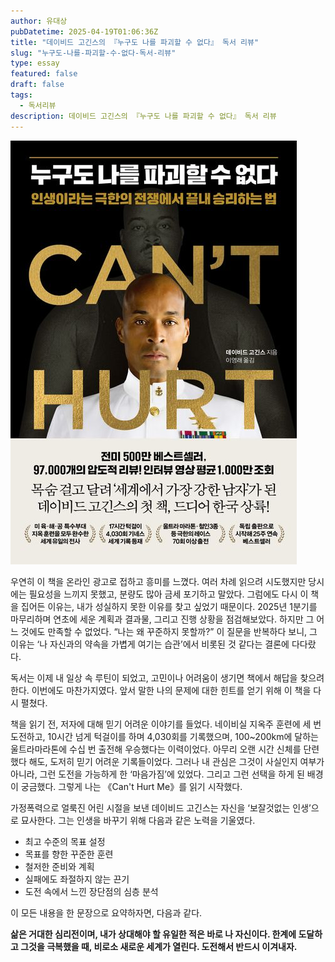 ```yaml
---
author: 유대상
pubDatetime: 2025-04-19T01:06:36Z
title: "데이비드 고긴스의 『누구도 나를 파괴할 수 없다』 독서 리뷰"
slug: "누구도-나를-파괴할-수-없다-독서-리뷰"
type: essay
featured: false
draft: false
tags:
  - 독서리뷰
description: 데이비드 고긴스의 『누구도 나를 파괴할 수 없다』 독서 리뷰
---
```


![누구도 나를 파괴할 수 없다 도서 이미지](./book.jpg)

우연히 이 책을 온라인 광고로 접하고 흥미를 느꼈다. 여러 차례 읽으려 시도했지만 당시에는 필요성을 느끼지 못했고, 분량도 많아 금세 포기하고 말았다. 그럼에도 다시 이 책을 집어든 이유는, 내가 성실하지 못한 이유를 찾고 싶었기 때문이다.
2025년 1분기를 마무리하며 연초에 세운 계획과 결과물, 그리고 진행 상황을 점검해보았다. 하지만 그 어느 것에도 만족할 수 없었다.
“나는 왜 꾸준하지 못할까?”
이 질문을 반복하다 보니, 그 이유는 ‘나 자신과의 약속을 가볍게 여기는 습관’에서 비롯된 것 같다는 결론에 다다랐다.

독서는 이제 내 일상 속 루틴이 되었고, 고민이나 어려움이 생기면 책에서 해답을 찾으려 한다. 이번에도 마찬가지였다. 앞서 말한 나의 문제에 대한 힌트를 얻기 위해 이 책을 다시 펼쳤다.

책을 읽기 전, 저자에 대해 믿기 어려운 이야기를 들었다. 네이비실 지옥주 훈련에 세 번 도전하고, 10시간 넘게 턱걸이를 하며 4,030회를 기록했으며, 100~200km에 달하는 울트라마라톤에 수십 번 출전해 우승했다는 이력이었다. 아무리 오랜 시간 신체를 단련했다 해도, 도저히 믿기 어려운 기록들이었다.
그러나 내 관심은 그것이 사실인지 여부가 아니라, 그런 도전을 가능하게 한 ‘마음가짐’에 있었다. 그리고 그런 선택을 하게 된 배경이 궁금했다. 그렇게 나는 《Can't Hurt Me》를 읽기 시작했다.

가정폭력으로 얼룩진 어린 시절을 보낸 데이비드 고긴스는 자신을 ‘보잘것없는 인생’으로 묘사한다. 그는 인생을 바꾸기 위해 다음과 같은 노력을 기울였다.

- 최고 수준의 목표 설정
- 목표를 향한 꾸준한 훈련
- 철저한 준비와 계획
- 실패에도 좌절하지 않는 끈기
- 도전 속에서 느낀 장단점의 심층 분석

이 모든 내용을 한 문장으로 요약하자면, 다음과 같다.

**삶은 거대한 심리전이며, 내가 상대해야 할 유일한 적은 바로 나 자신이다. 한계에 도달하고 그것을 극복했을 때, 비로소 새로운 세계가 열린다. 도전해서 반드시 이겨내자.**
